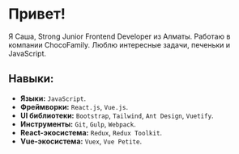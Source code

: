 
# Привет!

Я Саша, Strong Junior Frontend Developer из Алматы. Работаю в компании ChocoFamily. Люблю интересные задачи, печеньки и JavaScript.

## Навыки:
- **Языки:** `JavaScript`.
- **Фреймворки:** `React.js`, `Vue.js`.
- **UI библиотеки:** `Bootstrap`, `Tailwind`, `Ant Design`, `Vuetify`.
- **Инструменты:** `Git`, `Gulp`, `Webpack`. 
- **React-экосистема:** `Redux`, `Redux Toolkit`.
- **Vue-экосистема:** `Vuex`, `Vue Petite`. 
